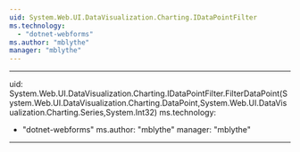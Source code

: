 ```yaml
---
uid: System.Web.UI.DataVisualization.Charting.IDataPointFilter
ms.technology: 
  - "dotnet-webforms"
ms.author: "mblythe"
manager: "mblythe"
---
```


---
uid: System.Web.UI.DataVisualization.Charting.IDataPointFilter.FilterDataPoint(System.Web.UI.DataVisualization.Charting.DataPoint,System.Web.UI.DataVisualization.Charting.Series,System.Int32)
ms.technology: 
  - "dotnet-webforms"
ms.author: "mblythe"
manager: "mblythe"
---
